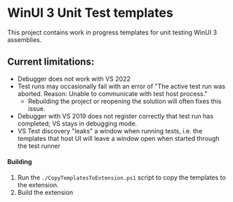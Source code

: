 # WinUI 3 Unit Test templates

This project contains work in progress templates for unit testing WinUI 3 assemblies.

## Current limitations:

* Debugger does not work with VS 2022
* Test runs may occasionally fail with an error of "The active test run was aborted. Reason: Unable to communicate with test host process."
	* Rebuilding the project or reopening the solution will often fixes this issue.
* Debugger with VS 2019 does not register correctly that test run has completed; VS stays in debugging mode.
* VS Test discovery "leaks" a window when running tests, i.e. the templates that host UI will leave a window open when started through the test runner

#### Building
1. Run the  `./CopyTemplatesToExtension.ps1` script to copy the templates to the extension.
2. Build the extension